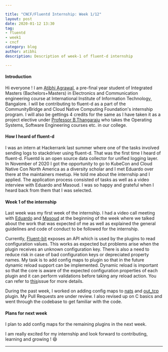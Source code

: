 ```yaml
---

title: "CNCF/Fluentd Internship: Week 1/12"
layout: post
date: 2020-01-12 13:30
tag:
- fluentd
- week1
- cncf
category: blog
author: atibhi
description: Description of week-1 of fluent-d internship

---
```


#### Introduction

Hi everyone ! I am [Atibhi Agrawal](https://twitter.com/atibhi_a), a pre-final year student of Integrated Masters (Bachelors+Masters) in Electronics and Communication engineering course at International Institute of Information Technology, Bangalore. I will be contributing to fluent-d as a part of the CommunityBridge and Cloud Native Computing Foundation's internship program. I will also be gettings 4 credits for the same as I have taken it as a project elective under [Professor B.Thangaraju](https://www.iiitb.ac.in/faculty/thangaraju-b) who takes the Operating Systems, Software Engineering courses etc. in our college.

#### How I heard of fluent-d 

I was an intern at Hackerrank last summer where one of the tasks involved sending logs to stackdriver using fluent-d. That was the first time I heard of fluent-d. Fluentd is an open source data collector for unified logging layer. In November of 2020 I got the opportunity to go to KubeCon and Cloud Native Con North America as a diversity scholar and I met Eduardo over there at the maintainers meetup. He told me about the internship and I applied. The application process consisted of tasks as well as a video interview with Eduardo and Masoud. I was so happy and grateful when I heard back from them that I was selected.

#### Week 1 of the internship

Last week was my first week of the internship. I had a video call meeting with [Eduardo](https://twitter.com/edsiper) and [Masoud](https://twitter.com/_koleini) at the beginning of the week where we talked about the work that was expected of me as well as explained the general guidelines and code of conduct to be followed for the internship. 

Currently, [Fluent-bit](https://fluentbit.io) exposes an API which is used by the plugins to read configuration values. This works as expected but problems arise when the plugin receives an unknown configuration key. There is also a need to reduce risk in case of bad configuration keys or depreciated property names. My task is to add config maps to plugin so that in the future dynamic reload support can be implemented. Dynamic reload is important so that the core is aware of the expected configuration properties of each plugin and it can perform validations before taking any reload action. You can refer to [this](https://github.com/fluent/fluent-bit/issues/1672)issue for more details.

During the past week, I worked on adding config maps to [nats](https://fluentbit.io/documentation/0.12/output/nats.html) and [out_tcp](https://github.com/fluent/fluent-bit/tree/master/plugins/out_tcp) plugin. My Pull Requests are under review. I also revised up on C basics and went through the codebase to get familiar with the code.

#### Plans for next week

I plan to add config maps for the remaining plugins in the next week. 

I am really excited for my internship and look forward to contributing, learning and growing ! :smile:

---